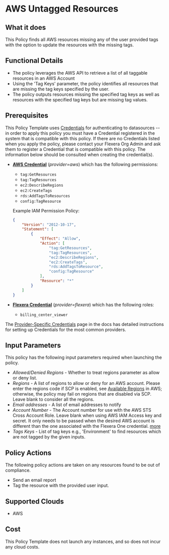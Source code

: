 # AWS Untagged Resources

## What it does

This Policy finds all AWS resources missing any of the user provided tags with the option to update the resources with the missing tags.

## Functional Details

- The policy leverages the AWS API to retrieve a list of all taggable resources in an AWS Account
- Using the 'Tag Keys' parameter, the policy identifies all resources that are missing the tag keys specified by the user.
- The policy outputs resources missing the specified tag keys as well as resources with the specified tag keys but are missing tag values.

## Prerequisites

This Policy Template uses [Credentials](https://docs.flexera.com/flexera/EN/Automation/ManagingCredentialsExternal.htm) for authenticating to datasources -- in order to apply this policy you must have a Credential registered in the system that is compatible with this policy. If there are no Credentials listed when you apply the policy, please contact your Flexera Org Admin and ask them to register a Credential that is compatible with this policy. The information below should be consulted when creating the credential(s).

- [**AWS Credential**](https://docs.flexera.com/flexera/EN/Automation/ProviderCredentials.htm#automationadmin_1982464505_1121575) (*provider=aws*) which has the following permissions:
  - `tag:GetResources`
  - `tag:TagResources`
  - `ec2:DescribeRegions`
  - `ec2:CreateTags`
  - `rds:AddTagsToResources`
  - `config:TagResource`

  Example IAM Permission Policy:

  ```json
  {
      "Version": "2012-10-17",
      "Statement": [
          {
              "Effect": "Allow",
              "Action": [
                  "tag:GetResources",
                  "tag:TagResources",
                  "ec2:DescribeRegions",
                  "ec2:CreateTags",
                  "rds:AddTagsToResource",
                  "config:TagResource"
              ],
              "Resource": "*"
          }
      ]
  }
  ```

- [**Flexera Credential**](https://docs.flexera.com/flexera/EN/Automation/ProviderCredentials.htm) (*provider=flexera*) which has the following roles:
  - `billing_center_viewer`

The [Provider-Specific Credentials](https://docs.flexera.com/flexera/EN/Automation/ProviderCredentials.htm) page in the docs has detailed instructions for setting up Credentials for the most common providers.

## Input Parameters

This policy has the following input parameters required when launching the policy.

- *Allowed/Denied Regions* - Whether to treat regions parameter as allow or deny list.
- *Regions* - A list of regions to allow or deny for an AWS account. Please enter the regions code if SCP is enabled, see [Available Regions](https://docs.aws.amazon.com/AWSEC2/latest/UserGuide/using-regions-availability-zones.html#concepts-available-regions) in AWS; otherwise, the policy may fail on regions that are disabled via SCP. Leave blank to consider all the regions.
- *Email addresses* - A list of email addresses to notify
- *Account Number* - The Account number for use with the AWS STS Cross Account Role. Leave blank when using AWS IAM Access key and secret. It only needs to be passed when the desired AWS account is different than the one associated with the Flexera One credential. [more](https://docs.flexera.com/flexera/EN/Automation/ProviderCredentials.htm#automationadmin_1982464505_1123608)
- *Tags Keys* - List of tag keys e.g., 'Environment' to find resources which are not tagged by the given inputs.

## Policy Actions

The following policy actions are taken on any resources found to be out of compliance.

- Send an email report
- Tag the resource with the provided user input.

## Supported Clouds

- AWS

## Cost

This Policy Template does not launch any instances, and so does not incur any cloud costs.
